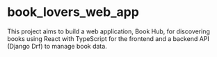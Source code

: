 # book_lovers_web_app
This project aims to build a web application, Book Hub, for discovering books using React with TypeScript for the frontend and a backend API (Django Drf) to manage book data.
